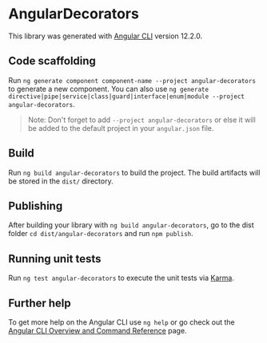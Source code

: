 # AngularDecorators

This library was generated with [Angular CLI](https://github.com/angular/angular-cli) version 12.2.0.

## Code scaffolding

Run `ng generate component component-name --project angular-decorators` to generate a new component. You can also use `ng generate directive|pipe|service|class|guard|interface|enum|module --project angular-decorators`.
> Note: Don't forget to add `--project angular-decorators` or else it will be added to the default project in your `angular.json` file. 

## Build

Run `ng build angular-decorators` to build the project. The build artifacts will be stored in the `dist/` directory.

## Publishing

After building your library with `ng build angular-decorators`, go to the dist folder `cd dist/angular-decorators` and run `npm publish`.

## Running unit tests

Run `ng test angular-decorators` to execute the unit tests via [Karma](https://karma-runner.github.io).

## Further help

To get more help on the Angular CLI use `ng help` or go check out the [Angular CLI Overview and Command Reference](https://angular.io/cli) page.
